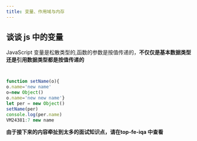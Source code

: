 ```yaml
---
title: 变量、作用域与内存
---
```


## 谈谈 js 中的变量

JavaScript 变量是松散类型的,函数的参数是按值传递的，**不仅仅是基本数据类型还是引用数据类型都是按值传递的**

```js


function setName(o){
o.name='new name'
o=new Object()
o.name='new new name'}
let per = new Object()
setName(per)
console.log(per.name)
VM24381:7 new name
```

**由于接下来的内容牵扯到太多的面试知识点，请在top-fe-iqa 中查看**